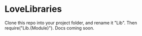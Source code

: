 # LoveLibraries

Clone this repo into your project folder, and rename it "Lib". Then require("Lib.{Module}"). Docs coming soon.
